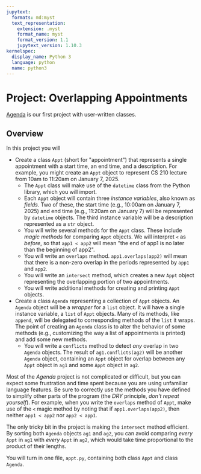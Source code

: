 ```yaml
---
jupytext:
  formats: md:myst
  text_representation:
    extension: .myst
    format_name: myst
    format_version: 1.1
    jupytext_version: 1.10.3
kernelspec:
  display_name: Python 3
  language: python
  name: python3
---
```


# Project:  Overlapping Appointments

[Agenda](https://github.com/UO-CIS211/Agenda) is our 
first project with user-written classes.  

## Overview 

In this project you will 

- Create a class `Appt` (short for "appointment") that represents
  a single appointment with a start time, an end time, and a
  description.  For example, you might create an `Appt` object to
  represent CS 210 lecture from 10am to 11:20am on January 7, 2025.
  - The `Appt` class will make use of the 
    `datetime` class from the Python library, which you will import.
  - Each `Appt` object will contain three _instance variables_, also 
    known as _fields_.  Two of these, 
    the start time (e.g., 10:00am on January 7, 2025) and end time 
    (e.g., 11:20am on January 7) will be represented by
    `datetime` objects. The third instance variable will be a
    description represented as a `str` object. 
  - You will write several methods for the `Appt` class.  These 
    include _magic methods_ for comparing `Appt` objects.  We will 
    interpret `<` as _before_, so that `app1 < app2` will mean
    "the end of app1 is no later than the beginning of app2". 
  - You will write an `overlaps` method.  `app1.overlaps(app2)` will 
    mean that there is a non-zero overlap in the periods represented 
    by `app1` and `app2`. 
  - You will write an `intersect` method, which creates a new `Appt` 
    object representing the overlapping portion of two appointments. 
  - You will write additional methods for creating and 
    printing `Appt` objects. 
- Create a class `Agenda` representing a collection of `Appt` 
  objects. An `Agenda` object will be a _wrapper_ for a `list` 
  object.  It will have a single instance variable, a `list` of
  `Appt` objects.  Many of its methods, like `append`, will be 
  delegated to corresponding methods of the `list` it wraps.  The 
  point of creating an `Agenda` class is to alter the behavior of 
  some methods (e.g., customizing the way a list of appointments is 
  printed) and add some new methods. 
  - You will write a `conflicts` method to detect _any_ overlap in 
    two `Agenda` objects.  The result of `ag1.conflicts(ag2)` will be 
    another  `Agenda` object, containing an `Appt` object for 
    overlap between any `Appt` object in `ag1` and some `Appt` object
    in `ag2`.   

Most of the _Agenda_ project is not complicated
or difficult, but you can 
expect some frustration and time spent because you are using 
unfamiliar language features.  Be sure to correctly use
the methods you have defined to simplify other parts of the program 
(the _DRY_ principle, _don't repeat yourself_).  For example, when 
you write the `overlaps` method of `Appt`, make use of the `<` magic 
method by noting that if `app1.overlaps(app2)`, then neither
`app1 < app2` nor `app2 < app1`.  

The only tricky bit in the project is making the `intersect` 
method efficient.  By sorting both `Agenda` objects `ag1` and `ag2`, 
you can avoid comparing _every_ `Appt` in `ag1` with _every_ `Appt` 
in `ag2`, which would take time proportional to the product of their 
lengths.  

You will turn in one file, `appt.py`, containing both class `Appt` 
and class `Agenda`. 